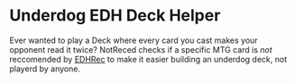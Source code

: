 # Underdog EDH Deck Helper

Ever wanted to play a Deck where every card you cast makes your opponent read it twice?
NotReced checks if a specific MTG card is *not* reccomended by [EDHRec](https://edhrec.com) to make it easier building an underdog deck, not playerd by anyone.
 
